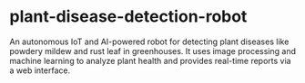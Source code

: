 # plant-disease-detection-robot
An autonomous IoT and AI-powered robot for detecting plant diseases like powdery mildew and rust leaf in greenhouses. It uses image processing and machine learning to analyze plant health and provides real-time reports via a web interface.
